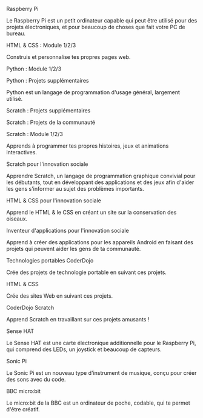Raspberry Pi

Le Raspberry Pi est un petit ordinateur capable qui peut être utilisé pour des projets électroniques, et pour beaucoup de choses que fait votre PC de bureau.

HTML & CSS : Module 1/2/3

Construis et personnalise tes propres pages web.

Python : Module 1/2/3

Python : Projets supplémentaires

Python est un langage de programmation d'usage général, largement utilisé.

Scratch : Projets supplémentaires

Scratch : Projets de la communauté

Scratch : Module 1/2/3

Apprends à programmer tes propres histoires, jeux et animations interactives.

Scratch pour l'innovation sociale

Apprendre Scratch, un langage de programmation graphique convivial pour les débutants, tout en développant des applications et des jeux afin d'aider les gens s'informer au sujet des problèmes importants.

HTML & CSS pour l'innovation sociale

Apprend le HTML & le CSS en créant un site sur la conservation des oiseaux.

Inventeur d'applications pour l'innovation sociale

Apprend à créer des applications pour les appareils Android en faisant des projets qui peuvent aider les gens de ta communauté.

Technologies portables CoderDojo

Crée des projets de technologie portable en suivant ces projets.

HTML & CSS

Crée des sites Web en suivant ces projets.

CoderDojo Scratch

Apprend Scratch en travaillant sur ces projets amusants !

Sense HAT

Le Sense HAT est une carte électronique additionnelle pour le Raspberry Pi, qui comprend des LEDs, un joystick et beaucoup de capteurs.

Sonic Pi

Le Sonic Pi est un nouveau type d'instrument de musique, conçu pour créer des sons avec du code.

BBC micro:bit

Le micro:bit de la BBC est un ordinateur de poche, codable, qui te permet d'être créatif.